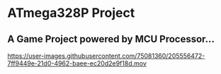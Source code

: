 # ATmega328P Project

## A Game Project powered by MCU Processor...

https://user-images.githubusercontent.com/75081360/205556472-7ff9449e-21d0-4962-baee-ec20d2e9f18d.mov
